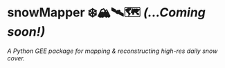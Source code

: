 # snowMapper ❄️🏔️🛰️🗺️ *(...Coming soon!)*

*A Python GEE package for mapping & reconstructing high-res daily snow cover.*

